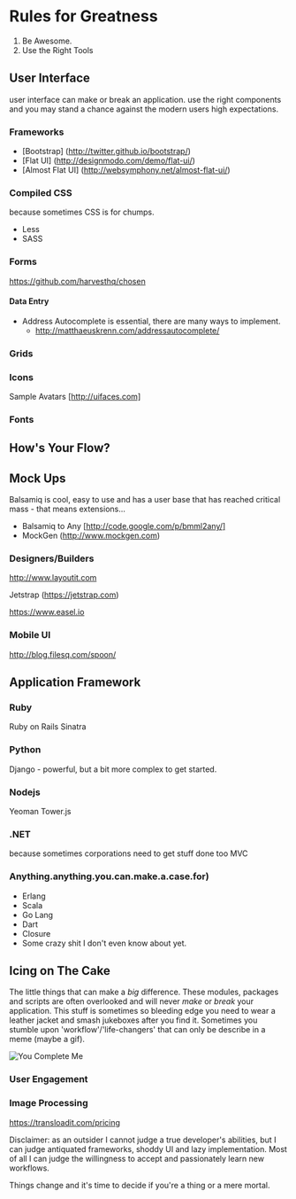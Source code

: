 # Rules for Greatness #
1. Be Awesome.
1. Use the Right Tools

## User Interface ##

user interface can make or break an application.  use the right components and you may stand a chance against the modern users high expectations.

### Frameworks ###
- [Bootstrap] (http://twitter.github.io/bootstrap/)
- [Flat UI] (http://designmodo.com/demo/flat-ui/)
- [Almost Flat UI] (http://websymphony.net/almost-flat-ui/)

### Compiled CSS ###
because sometimes CSS is for chumps.
- Less
- SASS

### Forms ###
https://github.com/harvesthq/chosen 

#### Data Entry ####
- Address Autocomplete is essential, there are many ways to implement.
	- http://matthaeuskrenn.com/addressautocomplete/


### Grids ###



### Icons ###

Sample Avatars [http://uifaces.com]


### Fonts ###

## How's Your Flow? ##

## Mock Ups ##

Balsamiq is cool, easy to use and has a user base that has reached critical mass - that means extensions…

- Balsamiq to Any [http://code.google.com/p/bmml2any/]
- MockGen (http://www.mockgen.com)



### Designers/Builders ###

http://www.layoutit.com

Jetstrap (https://jetstrap.com)

https://www.easel.io

### Mobile UI ###

http://blog.filesq.com/spoon/

## Application Framework ##

### Ruby ###
Ruby on Rails 
Sinatra

### Python ###
Django - powerful, but a bit more complex to get started.

### Nodejs ###
Yeoman
Tower.js

### .NET ###
because sometimes corporations need to get stuff done too
MVC

### Anything.anything.you.can.make.a.case.for) ###
- Erlang
- Scala
- Go Lang
- Dart
- Closure
- Some crazy shit I don't even know about yet.

## Icing on The Cake ##
The little things that can make a *big* difference.  These modules, packages and scripts are often overlooked and will never *make* or *break* your application.  This stuff is sometimes so bleeding edge you need to wear a leather jacket and smash jukeboxes after you find it.  Sometimes you stumble upon 'workflow'/'life-changers' that can only be describe in a meme (maybe a gif). 

![You Complete Me](//how-did-i-exist.png)
### User Engagement ###


### Image Processing ###

https://transloadit.com/pricing

Disclaimer:  as an outsider I cannot judge a true developer's abilities, but I can judge antiquated frameworks, shoddy UI and lazy implementation.  Most of all I can judge the willingness to accept and passionately learn new workflows.  

Things change and it's time to decide if you're a thing or a mere mortal.

